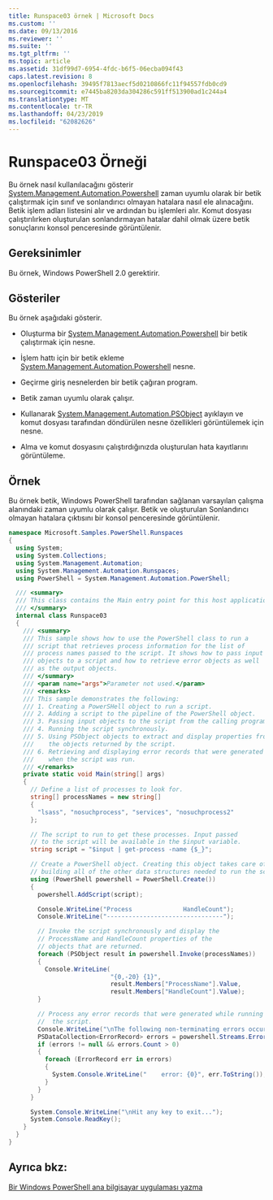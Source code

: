 ```yaml
---
title: Runspace03 örnek | Microsoft Docs
ms.custom: ''
ms.date: 09/13/2016
ms.reviewer: ''
ms.suite: ''
ms.tgt_pltfrm: ''
ms.topic: article
ms.assetid: 31df99d7-6954-4fdc-b6f5-06ecba094f43
caps.latest.revision: 8
ms.openlocfilehash: 39495f7813aecf5d0210866fc11f94557fdb0cd9
ms.sourcegitcommit: e7445ba8203da304286c591ff513900ad1c244a4
ms.translationtype: MT
ms.contentlocale: tr-TR
ms.lasthandoff: 04/23/2019
ms.locfileid: "62082626"
---
```

# <a name="runspace03-sample"></a>Runspace03 Örneği

Bu örnek nasıl kullanılacağını gösterir [System.Management.Automation.Powershell](/dotnet/api/system.management.automation.powershell) zaman uyumlu olarak bir betik çalıştırmak için sınıf ve sonlandırıcı olmayan hatalara nasıl ele alınacağını. Betik işlem adları listesini alır ve ardından bu işlemleri alır. Komut dosyası çalıştırılırken oluşturulan sonlandırmayan hatalar dahil olmak üzere betik sonuçlarını konsol penceresinde görüntülenir.

## <a name="requirements"></a>Gereksinimler

Bu örnek, Windows PowerShell 2.0 gerektirir.

## <a name="demonstrates"></a>Gösteriler

Bu örnek aşağıdaki gösterir.

- Oluşturma bir [System.Management.Automation.Powershell](/dotnet/api/system.management.automation.powershell) bir betik çalıştırmak için nesne.

- İşlem hattı için bir betik ekleme [System.Management.Automation.Powershell](/dotnet/api/system.management.automation.powershell) nesne.

- Geçirme giriş nesnelerden bir betik çağıran program.

- Betik zaman uyumlu olarak çalışır.

- Kullanarak [System.Management.Automation.PSObject](/dotnet/api/System.Management.Automation.PSObject) ayıklayın ve komut dosyası tarafından döndürülen nesne özellikleri görüntülemek için nesne.

- Alma ve komut dosyasını çalıştırdığınızda oluşturulan hata kayıtlarını görüntüleme.

## <a name="example"></a>Örnek

Bu örnek betik, Windows PowerShell tarafından sağlanan varsayılan çalışma alanındaki zaman uyumlu olarak çalışır. Betik ve oluşturulan Sonlandırıcı olmayan hatalara çıktısını bir konsol penceresinde görüntülenir.

```csharp
namespace Microsoft.Samples.PowerShell.Runspaces
{
  using System;
  using System.Collections;
  using System.Management.Automation;
  using System.Management.Automation.Runspaces;
  using PowerShell = System.Management.Automation.PowerShell;

  /// <summary>
  /// This class contains the Main entry point for this host application.
  /// </summary>
  internal class Runspace03
  {
    /// <summary>
    /// This sample shows how to use the PowerShell class to run a
    /// script that retrieves process information for the list of
    /// process names passed to the script. It shows how to pass input
    /// objects to a script and how to retrieve error objects as well
    /// as the output objects.
    /// </summary>
    /// <param name="args">Parameter not used.</param>
    /// <remarks>
    /// This sample demonstrates the following:
    /// 1. Creating a PowerSHell object to run a script.
    /// 2. Adding a script to the pipeline of the PowerShell object.
    /// 3. Passing input objects to the script from the calling program.
    /// 4. Running the script synchronously.
    /// 5. Using PSObject objects to extract and display properties from
    ///    the objects returned by the script.
    /// 6. Retrieving and displaying error records that were generated
    ///    when the script was run.
    /// </remarks>
    private static void Main(string[] args)
    {
      // Define a list of processes to look for.
      string[] processNames = new string[]
      {
        "lsass", "nosuchprocess", "services", "nosuchprocess2"
      };

      // The script to run to get these processes. Input passed
      // to the script will be available in the $input variable.
      string script = "$input | get-process -name {$_}";

      // Create a PowerShell object. Creating this object takes care of
      // building all of the other data structures needed to run the script.
      using (PowerShell powershell = PowerShell.Create())
      {
        powershell.AddScript(script);

        Console.WriteLine("Process              HandleCount");
        Console.WriteLine("--------------------------------");

        // Invoke the script synchronously and display the
        // ProcessName and HandleCount properties of the
        // objects that are returned.
        foreach (PSObject result in powershell.Invoke(processNames))
        {
          Console.WriteLine(
                            "{0,-20} {1}",
                            result.Members["ProcessName"].Value,
                            result.Members["HandleCount"].Value);
        }

        // Process any error records that were generated while running
        //  the script.
        Console.WriteLine("\nThe following non-terminating errors occurred:\n");
        PSDataCollection<ErrorRecord> errors = powershell.Streams.Error;
        if (errors != null && errors.Count > 0)
        {
          foreach (ErrorRecord err in errors)
          {
            System.Console.WriteLine("    error: {0}", err.ToString());
          }
        }
      }

      System.Console.WriteLine("\nHit any key to exit...");
      System.Console.ReadKey();
    }
  }
}
```

## <a name="see-also"></a>Ayrıca bkz:

[Bir Windows PowerShell ana bilgisayar uygulaması yazma](./writing-a-windows-powershell-host-application.md)